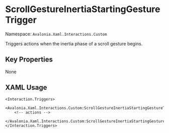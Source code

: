 # ScrollGestureInertiaStartingGestureTrigger

Namespace: `Avalonia.Xaml.Interactions.Custom`

Triggers actions when the inertia phase of a scroll gesture begins.



## Key Properties
None

## XAML Usage
```xaml
<Interaction.Triggers>
  <Avalonia.Xaml.Interactions.Custom:ScrollGestureInertiaStartingGestureTrigger>
    <!-- actions -->
  </Avalonia.Xaml.Interactions.Custom:ScrollGestureInertiaStartingGestureTrigger>
</Interaction.Triggers>
```
